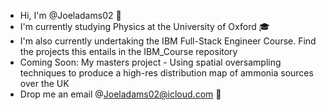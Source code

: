 - Hi, I'm @Joeladams02 👋
- I'm currently studying Physics at the University of Oxford 🎓
- I'm also currently undertaking the IBM Full-Stack Engineer Course. Find the projects this entails in the IBM_Course repository
- Coming Soon: My masters project - Using spatial oversampling techniques to produce a high-res distribution map of ammonia sources over the UK
- Drop me an email @Joeladams02@icloud.com 📧
